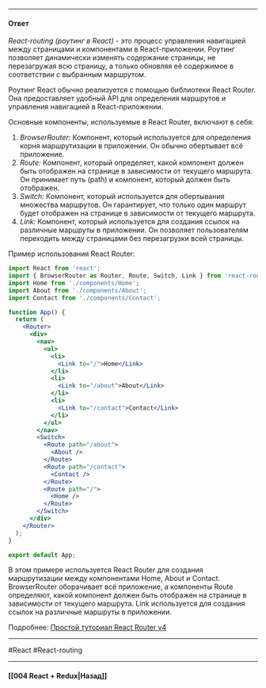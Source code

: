 ____

#### Ответ

*React-routing (роутинг в React)* - это процесс управления навигацией между страницами и компонентами в React-приложении. Роутинг позволяет динамически изменять содержание страницы, не перезагружая всю страницу, а только обновляя её содержимое в соответствии с выбранным маршрутом.

Роутинг React обычно реализуется с помощью библиотеки React Router. Она предоставляет удобный API для определения маршрутов и управления навигацией в React-приложении.

Основные компоненты, используемые в React Router, включают в себя:
1. *BrowserRouter:* Компонент, который используется для определения корня маршрутизации в приложении. Он обычно обертывает всё приложение.
2. *Route:* Компонент, который определяет, какой компонент должен быть отображен на странице в зависимости от текущего маршрута. Он принимает путь (path) и компонент, который должен быть отображен.
3. *Switch:* Компонент, который используется для обертывания множества маршрутов. Он гарантирует, что только один маршрут будет отображен на странице в зависимости от текущего маршрута.
4. *Link:* Компонент, который используется для создания ссылок на различные маршруты в приложении. Он позволяет пользователям переходить между страницами без перезагрузки всей страницы.

Пример использования React Router:

```jsx
import React from 'react';
import { BrowserRouter as Router, Route, Switch, Link } from 'react-router-dom';
import Home from './components/Home';
import About from './components/About';
import Contact from './components/Contact';

function App() {
  return (
    <Router>
      <div>
        <nav>
          <ul>
            <li>
              <Link to="/">Home</Link>
            </li>
            <li>
              <Link to="/about">About</Link>
            </li>
            <li>
              <Link to="/contact">Contact</Link>
            </li>
          </ul>
        </nav>
        <Switch>
          <Route path="/about">
            <About />
          </Route>
          <Route path="/contact">
            <Contact />
          </Route>
          <Route path="/">
            <Home />
          </Route>
        </Switch>
      </div>
    </Router>
  );
}

export default App;
```

В этом примере используется React Router для создания маршрутизации между компонентами Home, About и Contact. BrowserRouter оборачивает всё приложение, а компоненты Route определяют, какой компонент должен быть отображен на странице в зависимости от текущего маршрута. Link используется для создания ссылок на различные маршруты в приложении.

Подробнее: [Простой туториал React Router v4](https://habr.com/ru/articles/329996/)

____
#React #React-routing 

____

#### [[004 React + Redux|Назад]]